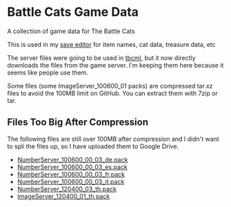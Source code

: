 # Battle Cats Game Data

A collection of game data for The Battle Cats

This is used in my [save editor](https://github.com/fieryhenry/BCSFE-Python)
for item names, cat data, treasure data, etc

The server files were going to be used in
[tbcml](https://github.com/fieryhenry/TBCModLoader), but it now
directly downloads the files from the game server.
I'm keeping them here because it seems like people use them.

Some files (some ImageServer_100600_01 packs) are compressed tar.xz files to avoid
the 100MB limit on GitHub. You can extract them with 7zip or tar.

## Files Too Big After Compression

The following files are still over 100MB after compression and I didn't want to
spli the files up, so I have uploaded them to Google Drive.

- [NumberServer_100600_00_03_de.pack](https://drive.google.com/file/d/1jkUPokPeEwOzO96Gw5mWSObT1ouaBwsh/view?usp=sharing)
- [NumberServer_100600_00_03_es.pack](https://drive.google.com/file/d/1_RoAJh1y6lVRKFu1gt66I66cR4SlabHI/view?usp=sharing)
- [NumberServer_100600_00_03_fr.pack](https://drive.google.com/file/d/1WWhrnhU6b1Vp9F_6DijL17VNszzGZiBI/view?usp=sharing)
- [NumberServer_100600_00_03_it.pack](https://drive.google.com/file/d/1cJ0yt3SrK09ymsaWCMFTAefwQy8_e-NN/view?usp=sharing)
- [NumberServer_120400_03_th.pack](https://drive.google.com/file/d/1V9bWKktj-witQRhBEXZisE4_KV9OQN55/view?usp=sharing)
- [ImageServer_120400_01_th.pack](https://drive.google.com/file/d/1RKJJDCdtjNBdvS9G3kSzKodj3_-cRtW6/view?usp=sharing)

